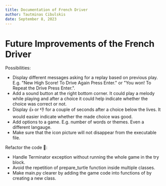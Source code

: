 ```yaml
---
title: Documentation of French Driver
author: Tautminas Cibulskis
date: September 8, 2023
---
```


# Future Improvements of the French Driver

Possibilities:
- Display different messages asking for a replay based on previous play. E.g. "New High Score! To Drive Again Press Enter." or "You won! To Repeat the Drive Press Enter.".
- Add a sound button at the right bottom corner. It could play a melody while playing and after a choice it could help indicate whether the choice was correct or not.
- Display 👍 or 👎 for a couple of seconds after a choice below the lives. It would easier indicate whether the made choice was good.
- Add options to a game. E.g. number of words or themes. Even a different langauge.
- Make sure that the icon picture will not disappear from the executable file.

Refactor the code 🙂:
- Handle Terminator exception without running the whole game in the try block.
- Avoid the repetition of prepare_turtle function inside multiple classes.
- Make main.py clearer by adding the game code into functions of by creating a new class.